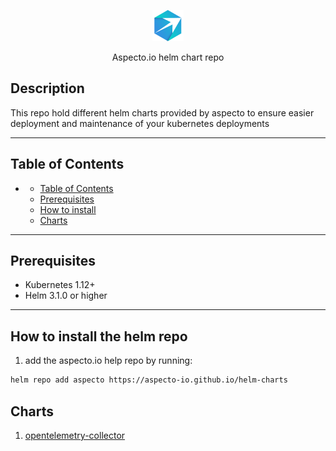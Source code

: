 <p align='center'>
    <img src='assets/aspecto-io.png' width="50px" alt='Aspecto.io'/>
</p>
<p align='center'>
    Aspecto.io helm chart repo
</p>

## Description

This repo hold different helm charts provided by aspecto to ensure easier deployment and maintenance of your kubernetes deployments
___
## Table of Contents
- [](#)
  - [Table of Contents](#table-of-contents)
  - [Prerequisites](#prerequisites)
  - [How to install](#how-to-install)
  - [Charts](#charts)
___
## Prerequisites
* Kubernetes 1.12+
* Helm 3.1.0 or higher
___
## How to install the helm repo
1. add the aspecto.io help repo by running:
```bash
helm repo add aspecto https://aspecto-io.github.io/helm-charts
```

## Charts
1. [opentelemetry-collector](charts/opentelemetry-collector/README.md)
